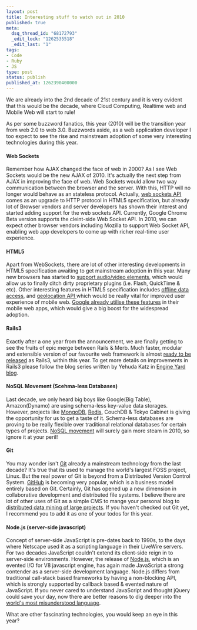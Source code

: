 ```yaml
---
layout: post
title: Interesting stuff to watch out in 2010
published: true
meta:
  dsq_thread_id: "68172793"
  _edit_lock: "1262535518"
  _edit_last: "1"
tags:
- Code
- Ruby
- JS
type: post
status: publish
published_at: 1262390400000
---
```

We are already into the 2nd decade of 21st century and it is very evident that this would be the decade, where Cloud Computing, Realtime web and Mobile Web will start to rule!

As per some buzzword fanatics, this year (2010) will be the transition year from web 2.0 to web 3.0. Buzzwords aside, as a web application developer I too expect to see the rise and mainstream adoption of some very interesting technologies during this year.

<h4>Web Sockets</h4>

Remember how AJAX changed the face of web in 2000? As I see Web Sockets would be the new AJAX of 2010. It's actually the next step from AJAX in improving the face of web. Web Sockets would allow two way communication between the browser and the server. With this, HTTP will no longer would behave as an stateless protocol. Actually, <a href="http://tools.ietf.org/html/draft-hixie-thewebsocketprotocol-68">web sockets API</a> comes as an upgrade to HTTP protocol in HTML5 specification, but already lot of Browser vendors and server developers has shown their interest and started adding support for the web sockets API. Currently, Google Chrome Beta version supports the cleint-side Web Socket API. In 2010, we can expect other browser vendors including Mozilla to support Web Socket API, enabling web app developers to come up with richer real-time user experience.

<h4>HTML5</h4>
Apart from WebSockets, there are lot of other interesting developments in HTML5 specification awaiting to get mainstream adoption in this year. Many new browsers has started to <a href="http://www.youtube.com/html5">support audio/video elements</a>, which would allow us to finally ditch dirty proprietary plugins (i.e. Flash, QuickTime & etc). Other interesting features in HTML5 specification includes <a href="http://www.w3.org/TR/offline-webapps/">offline data access</a>, and <a href="http://dev.w3.org/geo/api/spec-source.html">geolocation API </a> which would be really vital for improved user experience of mobile web. <a href="http://www.wired.com/epicenter/2009/02/google-turns-to/">Google already utilise these features</a> in their mobile web apps, which would give a big boost for the widespread adoption.

<h4>Rails3</h4>

Exactly after a one year from the announcement, we are finally getting to see the fruits of epic merge between Rails & Merb. Much faster, modular and extensible version of our favourite web framework is almost <a href="http://twitter.com/dhh/status/7204986527">ready to be released</a> as Rails3, within this year. To get more details on improvements in Rails3 please follow the blog series written by Yehuda Katz in <a href="http://www.engineyard.com/blog/">Engine Yard blog</a>.

<h4>NoSQL Movement (Scehma-less Databases)</h4>

Last decade, we only heard big boys like Google(Big Table), Amazon(Dynamo) are using schema-less key-value data storages. However, projects like <a href="http://www.mongodb.org/display/DOCS/Home">MongoDB</a>, <a href="http://code.google.com/p/redis/">Redis</a>, CouchDB & Tokyo Cabinet is giving the opportunity for us to get a taste of it. Schema-less databases are proving to be really flexible over traditional relational databases for certain types of projects. <a href="http://blog.oskarsson.nu/2009/06/nosql-debrief.html">NoSQL movement</a> will surely gain more steam in 2010, so ignore it at your peril!

<h4>Git</h4>

You may wonder isn't <a href="http://git-scm.com/">Git</a> already a mainstream technology from the last decade? It's true that its used to manage the world's largest FOSS project, Linux. But the real power of Git is beyond from a Distributed Version Control System. <a href="http://www.github.com">GitHub</a> is becoming very popular, which is a business model entirely based on Git. Certainly, Git has opened up a new dimension in collaborative development and distributed file systems. I believe there are lot of other uses of Git as a simple CMS to mange your personal blog to<a href="http://vmo.nasa.gov/scm/git/"> distributed data mining of large projects</a>. If you haven't checked out Git yet, I recommend you to add it as one of your todos for this year.

<h4>Node.js (server-side javascript)</h4>

Concept of server-side JavaScript is pre-dates back to 1990s, to the days where Netscape used it as a scripting language in their LiveWire servers. For two decades JavaScript couldn't extend its client-side reign in to server-side environments. However, the release of <a href="http://nodejs.org/">Node.js</a>, which is an evented I/O for V8 javascript engine, has again made JavaScript a strong contender as a server-side development language. Node.js differs from traditional call-stack based frameworks by having a non-blocking API, which is strongly supported by callback based & evented nature of JavaScript. If you never cared to understand JavaScript and thought jQuery could save your day, now there are better reasons to dig deeper into the <a href="http://www.crockford.com/javascript/javascript.html">world's most misunderstood language</a>.

What are other fascinating technologies, you would keep an eye in this year?
